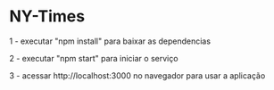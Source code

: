 # NY-Times

1 - executar "npm install" para baixar as dependencias

2 - executar "npm start" para iniciar o serviço

3 - acessar http://localhost:3000 no navegador para usar a aplicação
